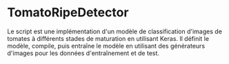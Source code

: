 # TomatoRipeDetector
Le script est une implémentation d'un modèle de classification d'images de tomates à différents stades de maturation en utilisant Keras. Il définit le modèle, compile, puis entraîne le modèle en utilisant des générateurs d'images pour les données d'entraînement et de test.
